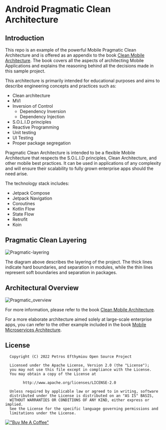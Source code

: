 Android Pragmatic Clean Architecture
=========================================
Introduction
------------
This repo is an example of the powerful Mobile Pragmatic Clean Architecture and is offered as an appendix to the book [Clean Mobile Architecture](https://www.petrosefthymiou.com/product-page/clean-mobile-architecture). The book covers all the aspects of architecting Mobile Applications and explains the reasoning behind all the decisions made in this sample project.

This architecture is primarily intended for educational purposes and aims to describe engineering concepts and practices such as:

* Clean architecture
* MVI
* Inversion of Control
  * Dependency Inversion
  * Dependency Injection
* S.O.L.I.D principles
* Reactive Programming
* Unit testing
* UI Testing
* Proper package segregation


Pragmatic Clean Architecture is intended to be a flexible Mobile Architecture that respects the S.O.L.I.D principles, Clean Architecture, and other mobile best practices. It can be used in applications of any complexity and will ensure their scalability to fully grown enterprise apps should the need arise.

The technology stack includes:
* Jetpack Compose
* Jetpack Navigation
* Coroutines
* Kotlin Flow
* State Flow
* Retrofit
* Koin


Pragmatic Clean Layering
--------------
![Pragmatic-layering](https://user-images.githubusercontent.com/98778003/162454704-385f93da-9f5e-4ece-9194-45de35f6cdcd.png)



The diagram above describes the layering of the project. The thick lines indicate hard boundaries, and separation in modules, while the thin lines represent soft boundaries and separation in packages.

Architectural Overview
---------------
![Pragmatic_overview](https://user-images.githubusercontent.com/98778003/162454307-2e7e64c3-bbeb-4c18-b7a6-93be578f7309.png)


For more information, please refer to the book [Clean Mobile Architecture](https://www.petrosefthymiou.com/product-page).


For a more elaborate architecture aimed solely at large-scale enterprise apps, you can refer to the other example included in the book [Mobile Microservices Architecture](https://github.com/petros-efthymiou/Mobile-Android-Microservices-Architecture).

License
--------
```
  Copyright (C) 2022 Petros Efthymiou Open Source Project

  Licensed under the Apache License, Version 2.0 (the "License");
  you may not use this file except in compliance with the License.
  You may obtain a copy of the License at

        http://www.apache.org/licenses/LICENSE-2.0

  Unless required by applicable law or agreed to in writing, software
  distributed under the License is distributed on an "AS IS" BASIS,
  WITHOUT WARRANTIES OR CONDITIONS OF ANY KIND, either express or implied.
  See the License for the specific language governing permissions and
  limitations under the License.
  ```

[!["Buy Me A Coffee"](https://www.buymeacoffee.com/assets/img/custom_images/orange_img.png)](https://www.buymeacoffee.com/petrosefth)


